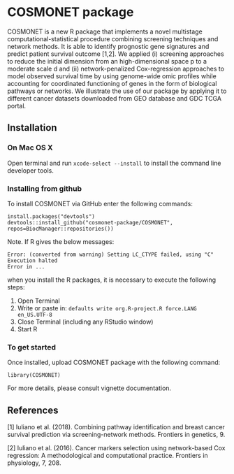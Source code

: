# COSMONET package
COSMONET is a new R package that implements a novel multistage computational-statistical procedure combining screening techniques and network methods. It is able to identify prognostic gene signatures and predict patient survival outcome [1,2]. We applied (i) screening approaches to reduce the initial dimension from an high-dimensional space p to a moderate scale d and (ii) network-penalized Cox-regression approaches to model observed survival time by using genome-wide omic profiles while accounting for coordinated functioning of genes in the form of biological pathways or networks. We illustrate the use of our package by applying it to different cancer datasets downloaded from GEO database and GDC TCGA portal. 

## Installation

### On Mac OS X

Open terminal and run ````xcode-select --install```` to install the command line developer tools.

### Installing from github

To install COSMONET via GitHub enter the following commands: 

````
install.packages("devtools")
devtools::install_github("cosmonet-package/COSMONET", repos=BiocManager::repositories())
````

Note. If R gives the below messages: 

````
Error: (converted from warning) Setting LC_CTYPE failed, using "C"
Execution halted
Error in ...
````

when you install the R packages, it is necessary to execute the following steps:

1. Open Terminal
2. Write or paste in: ````defaults write org.R-project.R force.LANG en_US.UTF-8````
3. Close Terminal (including any RStudio window)
4. Start R

### To get started

Once installed, upload COSMONET package with the following command:

````
library(COSMONET)
````

For more details, please consult vignette documentation.

## References

[1] Iuliano et al. (2018). Combining pathway identification and breast cancer survival prediction via screening-network methods. Frontiers in genetics, 9.

[2] Iuliano et al. (2016). Cancer markers selection using network-based Cox regression: A methodological and computational practice. Frontiers in physiology, 7, 208.
